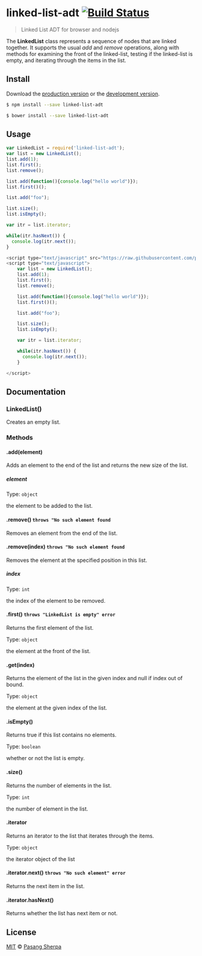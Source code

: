 # linked-list-adt [![Build Status](https://travis-ci.org/pasangsherpa/linked-list-adt.svg?branch=master)](https://travis-ci.org/pasangsherpa/linked-list-adt)

> Linked List ADT for browser and nodejs

The **LinkedList** class represents a sequence of nodes that are linked together. It supports the usual *add* and *remove* operations, along with methods for examining the front of the linked-list, testing if the linked-list is empty, and iterating through the items in the list.


## Install

Download the [production version][min] or the [development version][max].

[min]: https://raw.githubusercontent.com/pasangsherpa/linked-list-adt/master/dist/linked-list-adt.min.js
[max]: https://raw.githubusercontent.com/pasangsherpa/linked-list-adt/master/dist/linked-list-adt.js

```sh
$ npm install --save linked-list-adt
```

```sh
$ bower install --save linked-list-adt
```


## Usage

```js
var LinkedList = require('linked-list-adt');
var list = new LinkedList();
list.add(1);
list.first();
list.remove();

list.add(function(){console.log("hello world")});
list.first()();

list.add("foo");

list.size();
list.isEmpty();

var itr = list.iterator;

while(itr.hasNext()) {
  console.log(itr.next());
}

```

```js
<script type="text/javascript" src="https://raw.githubusercontent.com/pasangsherpa/linked-list-adt/master/dist/linked-list-adt.min.js"></script>
<script type="text/javascript"> 
	var list = new LinkedList();
	list.add(1);
	list.first();
	list.remove();

	list.add(function(){console.log("hello world")});
	list.first()();

	list.add("foo");

	list.size();
	list.isEmpty();

	var itr = list.iterator;

	while(itr.hasNext()) {
	  console.log(itr.next());
	}

</script>
```


## Documentation

### LinkedList()

Creates an empty list.


### Methods

#### .add(element)

Adds an element to the end of the list and returns the new size of the list.

##### element

Type: `object`

the element to be added to the list.

#### .remove() `throws "No such element found` 

Removes an element from the end of the list.

#### .remove(index) `throws "No such element found` 

Removes the element at the specified position in this list.

##### index

Type: `int`

the index of the element to be removed.

#### .first() `throws "LinkedList is empty" error` 

Returns the first element of the list.

Type: `object`

the element at the front of the list.

#### .get(index) 

Returns the element of the list in the given index and null if index out of bound.

Type: `object`

the element at the given index of the list.

#### .isEmpty()

Returns true if this list contains no elements.

Type: `boolean`

whether or not the list is empty.

#### .size()

Returns the number of elements in the list.

Type: `int`

the number of element in the list.

#### .iterator

Returns an iterator to the list that iterates through the items.

Type: `object`

the iterator object of the list

#### .iterator.next() `throws "No such element" error` 

Returns the next item in the list.

#### .iterator.hasNext()

Returns whether the list has next item or not.


## License

[MIT](http://opensource.org/licenses/MIT) © [Pasang Sherpa](https://github.com/pasangsherpa)
